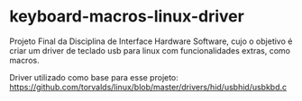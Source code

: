 # keyboard-macros-linux-driver
Projeto Final da Disciplina de Interface Hardware Software, cujo o objetivo é criar um driver de teclado usb para linux com funcionalidades extras, como macros.

Driver utilizado como base para esse projeto: https://github.com/torvalds/linux/blob/master/drivers/hid/usbhid/usbkbd.c
